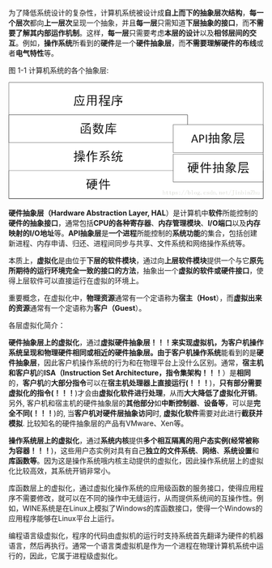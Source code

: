 为了降低系统设计的复杂性，计算机系统被设计成**自上而下的抽象层次结构**，**每一个层次**都向**上一层次**呈现一个抽象，并且**每一层**只需知道**下层抽象的接口**，而**不需要了解其内部运作机制**。这样，**每一层**只需要考虑**本层的设计**以及**相邻层间的交互**。例如，**操作系统**所看到的**硬件**是一个**硬件抽象层**，而**不需要理解硬件的布线**或者**电气特性**等。

图 1-1 计算机系统的各个抽象层:

![config](./images/1.jpeg)

**硬件抽象层（Hardware Abstraction Layer, HAL**）是计算机中**软件**所能控制的**硬件的抽象接口**，通常包括**CPU的各种寄存器**、**内存管理模块**、**I/O端口**以及**内存映射的I/O地址**等。**API抽象层**是**一个进程**所能控制的**系统功能**的集合，包括创建新进程、内存申请、归还、进程间同步与共享、文件系统和网络操作系统等。

本质上，**虚拟化**是由位于**下层的软件模块**，通过向**上层软件模块**提供一个与它**原先所期待的运行环境完全一致的接口的方法**，抽象出一个**虚拟的软件或硬件接口**，使得上层软件可以直接运行在虚拟的环境上。

重要概念，在虚拟化中，**物理资源**通常有一个定语称为**宿主（Host**），而**虚拟出来的资源**通常有一个定语称为**客户（Guest**）。

各层虚拟化简介：

**硬件抽象层上的虚拟化**，通过**虚拟硬件抽象层！！！**来实现虚拟机，为客户机操作系统呈现和物理硬件相同或相近的硬件抽象层。由于**客户机操作系统**能看到的是**硬件抽象层**，因此客户机操作系统的行为和在物理平台上没什么区别。通常，**宿主机和客户机**的**ISA（Instruction Set Architecture，指令集架构！！！**）是**相同**的，**客户机**的**大部分指令**可以在**宿主机处理器上直接运行(！！！**)，**只有部分需要虚拟化的指令(！！！**)才会由**虚拟化软件进行处理**，从而**大大降低了虚拟化开销**。另外, 客户机和宿主机的硬件抽象层的**其他部分**如**中断控制器**、**设备等**，可以是**完全不同(！！！**)的, 当**客户机对硬件层抽象访问**时, **虚拟化软件**需要对此进行**截获并模拟**. 比较知名的硬件抽象层的产品有VMware、Xen等。

**操作系统层上的虚拟化**，通过**系统内核**提供**多个相互隔离的用户态实例(经常被称为容器！！！**)，这些用户态实例对具有自己**独立的文件系统**、**网络**、**系统设置**和**库函数等**。因为这是操作系统哦内核主动提供的虚拟化，因此操作系统层上的虚拟化比较高效，其系统开销非常小。

库函数层上的虚拟化，通过虚拟化操作系统的应用级函数的服务接口，使得应用程序不需要修改，就可以在不同的操作中无缝运行，从而提供系统间的互操作性。例如，WINE系统是在Linux上模拟了Windows的库函数接口，使得一个Windows的应用程序能够在Linux平台上运行。

编程语言级虚拟化，程序的代码由虚拟机的运行时支持系统首先翻译为硬件的机器语言，然后再执行。通常一个语言类虚拟机是作为一个进程在物理计算机系统中运行的，因此，它属于进程级虚拟化。
